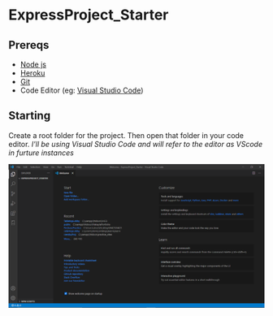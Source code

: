 # ExpressProject_Starter

## Prereqs
- [Node js](https://nodejs.org/en/)
- [Heroku](https://devcenter.heroku.com/articles/heroku-cli)
- [Git](https://git-scm.com/downloads)
- Code Editor (eg: [Visual Studio Code](https://code.visualstudio.com/))

## Starting 
Create a root folder for the project. Then open that folder in your code editor.
*I'll be using Visual Studio Code and will refer to the editor as VScode in furture instances*

![Open Project](/Images/Open_Project.png)
